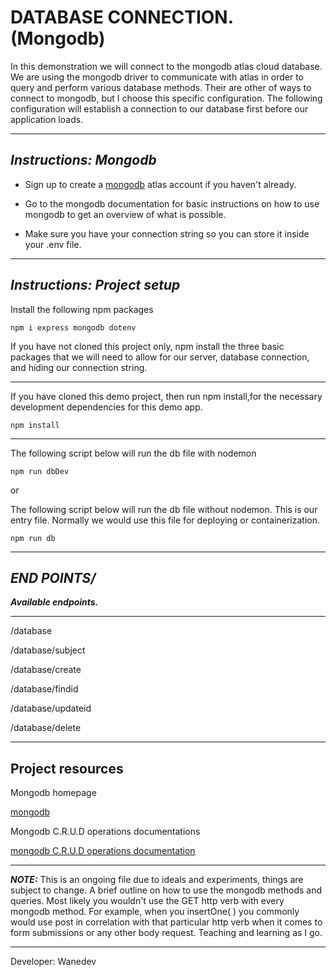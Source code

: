 # DATABASE CONNECTION. (Mongodb)

In this demonstration we will connect to the mongodb atlas cloud database. We are using the mongodb driver to communicate with atlas in order to query and perform various database methods. Their are other of ways to connect to mongodb, but I choose this specific configuration. The following configuration will establish a connection to our database first before our application loads. 

---

## ___Instructions: Mongodb___

- Sign up to create a [mongodb](https://www.mongodb.com/cloud/atlas/register) atlas account if you haven't already. 

- Go to the mongodb documentation for basic instructions on how to use mongodb to get an overview of what is possible. 

- Make sure you have your connection string so you can store it inside your .env file.

---

## ___Instructions: Project setup___

Install the following npm packages
```
npm i express mongodb dotenv

```

If you have not cloned this project only, npm install the three basic packages that we will need to allow for our server, database connection, and hiding our connection string. 

---

If you have cloned this demo project, then run npm install,for the necessary development dependencies for this demo app. 
```
npm install
```
---





The following script below will run the db file with nodemon
```
npm run dbDev
```

or

The following script below will run the db file without nodemon. This is our entry file. Normally we would use this file for deploying or containerization.
```
npm run db
```

---

## ___END POINTS/___

___Available endpoints.___

---

/database

/database/subject

/database/create

/database/findid

/database/updateid

/database/delete

---

## **Project resources**

Mongodb homepage

[mongodb](https://www.mongodb.com)

Mongodb C.R.U.D operations documentations

[mongodb C.R.U.D operations documentation](https://www.mongodb.com/docs/manual/crud/)

---
___**NOTE:**___
This is an ongoing file due to ideals and experiments, things are subject to change. A brief outline on how to use the mongodb methods and queries. Most likely you wouldn't use the GET http verb with every mongodb method.  For example, when you insertOne( ) you commonly would use post in correlation with that particular http verb when it comes to form submissions or any other body request. Teaching and learning as I go. 

---

Developer: Wanedev